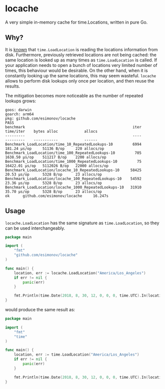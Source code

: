# locache

A very simple in-memory cache for time.Locations, written in pure Go.

## Why?

It is [known](https://pkg.go.dev/time#LoadLocation) that `time.LoadLocation` is reading the locations information from disk. Furthermore, previously retrieved locations are not being cached: the same location is looked up as many times as `time.LoadLocation` is called. If your application needs to open a bunch of locations very limited number of times, this behaviour would be desirable. On the other hand, when it is constantly looking up the same locations, this may seem wasteful. `locache` allows to perform disk lookups only once per location, and then reuse the results.

The mitigation becomes more noticeable as the number of repeated lookups grows:

```
goos: darwin
goarch: arm64
pkg: github.com/esimonov/locache
PASS
benchmark                                                 iter         time/iter    bytes alloc            allocs
---------                                                 ----         ---------    -----------            ------
Benchmark_LoadLocation/time_10_RepeatedLookups-10         6994      181.24 μs/op     51136 B/op     220 allocs/op
Benchmark_LoadLocation/time_100_RepeatedLookups-10         705     1638.50 μs/op    511217 B/op    2200 allocs/op
Benchmark_LoadLocation/time_1000_RepeatedLookups-10         75    16422.01 μs/op   5112026 B/op   22000 allocs/op
Benchmark_LoadLocation/locache_10_RepeatedLookups-10     58425       20.53 μs/op      5328 B/op      23 allocs/op
Benchmark_LoadLocation/locache_100_RepeatedLookups-10    54592       23.36 μs/op      5328 B/op      23 allocs/op
Benchmark_LoadLocation/locache_1000_RepeatedLookups-10   31910       35.70 μs/op      5328 B/op      23 allocs/op
ok      github.com/esimonov/locache     16.247s
```

## Usage

`locache.LoadLocation` has the same signature as `time.LoadLocation`, so they can be used interchangeably.

```go
package main

import (
	"fmt"
	"github.com/esimonov/locache"
)

func main() {
	location, err := locache.LoadLocation("America/Los_Angeles")
	if err != nil {
		panic(err)
	}

	fmt.Println(time.Date(2018, 8, 30, 12, 0, 0, 0, time.UTC).In(location))
}
```

would produce the same result as:

```go
package main

import (
	"fmt"
	"time"
)

func main() {
	location, err := time.LoadLocation("America/Los_Angeles")
	if err != nil {
		panic(err)
	}

	fmt.Println(time.Date(2018, 8, 30, 12, 0, 0, 0, time.UTC).In(location))
}
```
